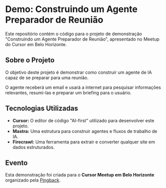 # Demo: Construindo um Agente Preparador de Reunião

Este repositório contém o código para o projeto de demonstração "Construindo um Agente Preparador de Reunião", apresentado no Meetup do Cursor em Belo Horizonte.

## Sobre o Projeto

O objetivo deste projeto é demonstrar como construir um agente de IA capaz de se preparar para uma reunião.

O agente receberá um email e usará a internet para pesquisar informações relevantes, resumi-las e preparar um briefing para o usuário.

## Tecnologias Utilizadas

- **Cursor:** O editor de código "AI-first" utilizado para desenvolver este projeto.
- **Mastra:** Uma estrutura para construir agentes e fluxos de trabalho de IA.
- **Firecrawl:** Uma ferramenta para extrair e converter qualquer site em dados estruturados.

## Evento

Esta demonstração foi criada para o **Cursor Meetup em Belo Horizonte** organizado pela [Pingback](https://pingback.com/).
